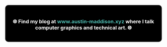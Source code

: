 <div align="center" style="background-color: #000; color: #fff; padding: 20px; border-radius: 10px;">

  <h3>🌐 Find my blog at <a href="https://austin-maddison.xyz/" style="color: #4DB6AC; text-decoration: none;">www.austin-maddison.xyz</a> where I talk computer graphics and technical art. 🌐</h2>
  
</div>
